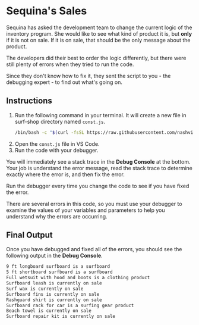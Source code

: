 # Sequina's Sales

Sequina has asked the development team to change the current logic of the inventory program. She would like to see what kind of product it is, but **only** if it is not on sale. If it is on sale, that should be the only message about the product.

The developers did their best to order the logic differently, but there were still plenty of errors when they tried to run the code.

Since they don't know how to fix it, they sent the script to you - the debugging expert - to find out what's going on.

## Instructions

1. Run the following command in your terminal. It will create a new file in surf-shop directory named `const.js`.
   ```sh
   /bin/bash -c "$(curl -fsSL https://raw.githubusercontent.com/nashville-software-school/client-side-mastery/cohort-66/book-1-queen-bee/chapters/scripts/const.sh)"
   ```
3. Open the `const.js` file in VS Code.
4. Run the code with your debugger.

You will immediately see a stack trace in the **Debug Console** at the bottom. Your job is understand the error message, read the stack trace to determine exactly where the error is, and then fix the error.

Run the debugger every time you change the code to see if you have fixed the error.

There are several errors in this code, so you must use your debugger to examine the values of your variables and parameters to help you understand why the errors are occurring.

## Final Output

Once you have debugged and fixed all of the errors, you should see the following output in the **Debug Console**.

```txt
9 ft longboard surfboard is a surfboard
5 ft shortboard surfboard is a surfboard
Full wetsuit with hood and boots is a clothing product
Surfboard leash is currently on sale
Surf wax is currently on sale
Surfboard fins is currently on sale
Rashguard shirt is currently on sale
Surfboard rack for car is a surfing gear product
Beach towel is currently on sale
Surfboard repair kit is currently on sale
```